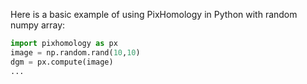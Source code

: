Here is a basic example of using PixHomology in Python with random numpy array:

```python
import pixhomology as px
image = np.random.rand(10,10)
dgm = px.compute(image)
...
```
